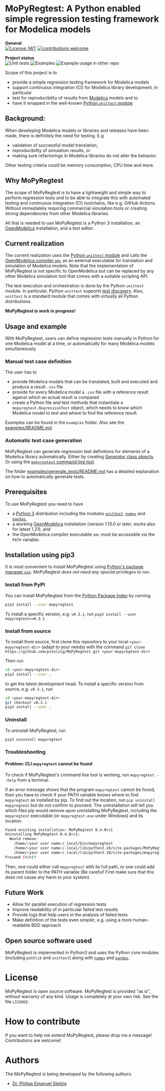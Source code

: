 # MoPyRegtest: A Python enabled simple regression testing framework for Modelica models

**General**  
[![License: MIT](https://img.shields.io/badge/License-MIT-yellow.svg)](https://github.com/pstelzig/MoPyRegtest/tree/master/LICENSE) 
[![contributions welcome](https://img.shields.io/badge/contributions-welcome-brightgreen.svg?style=flat)](https://github.com/pstelzig/MoPyRegtest/issues)  

**Project status**  
![Unit tests](https://github.com/pstelzig/mopyregtest/actions/workflows/job-unit-tests.yml/badge.svg?branch=master)
![Examples](https://github.com/pstelzig/mopyregtest/actions/workflows/job-examples.yml/badge.svg?branch=master)
![Example usage in other repo](https://github.com/pstelzig/mopyregtest/actions/workflows/job-example-for-other-repo.yml/badge.svg?branch=master)  

Scope of this project is to 
* provide a simple regression testing framework for Modelica models
* support continuous integration (CI) for Modelica library development, in particular
* test for reproducibility of results from [Modelica](https://www.modelica.org/) models and to
* have it wrapped in the well-known [Python `unittest` module](https://docs.python.org/3/library/unittest.html)

## Background: 
When developing Modelica models or libraries and releases have been made, there is definitely the need for testing. E.g.
- validation of successful model translation,
- reproducibility of simulation results, or
- making sure refactorings in Modelica libraries do not alter the behavior.
 
Other testing criteria could be memory consumption, CPU time and more. 

## Why MoPyRegtest
The scope of MoPyRegtest is to have a lightweight and simple way to perform regression tests and to be able to integrate 
this with automated testing and continuous integration (CI) toolchains, like e.g. GitHub Actions. 
Without immediately requiring commercial simulation tools or creating strong dependencies from other Modelica libraries.

All that is needed to use MoPyRegtest is a Python 3 installation, an [OpenModelica](https://www.openmodelica.org/) installation, 
and a text editor. 

## Current realization
The current realization uses the [Python `unittest` module](https://docs.python.org/3/library/unittest.html) and calls the [OpenModelica compiler `omc`](https://openmodelica.org/) as an 
external executable for translation and simulation of Modelica models. Note that the implementation of MoPyRegtest is not 
specific to OpenModelica but can be replaced by any other Modelica simulation tool that comes with a suitable scripting API. 

The test execution and orchestration is done by the Python `unittest` module. In particular, Python `unittest` supports 
[test discovery](https://docs.python.org/3/library/unittest.html#test-discovery). 
Also, `unittest` is a standard module that comes with virtually all Python distributions. 

**MoPyRegtest is work in progress!**

## Usage and example
With MoPyRegtest, users can define regression tests manually in Python for one Modelica model at a time, 
or automatically for many Modelica models simultaneously.  

### Manual test case definition
The user has to
* provide Modelica models that can be translated, built and executed and produce a result `.csv` file
* provide for every Modelica model a `.csv` file with a reference result against which an actual result is compared
* create a Python file and test methods that instantiate a `mopyregtest.RegressionTest` object, 
  which needs to know which Modelica model to test and where to find the reference result. 

Examples can be found in the `examples` folder. Also see the [examples/README.md](https://github.com/pstelzig/MoPyRegtest/tree/master/examples/README.md). 

### Automatic test case generation
MoPyRegtest can generate regression test definitions for elements of a Modelica library automatically. 
Either by creating [Generator class objects](https://github.com/pstelzig/MoPyRegtest/tree/master/mopyregtest/generator.py). Or using the 
[`mopyregtest` command line tool](https://github.com/pstelzig/MoPyRegtest/blob/master/mopyregtest/cli.py).

The folder [examples/generate_tests/README.md](https://github.com/pstelzig/MoPyRegtest/tree/master/examples/generate_tests/README.md) 
has a detailed explanation on how to automatically generate tests.

## Prerequisites
To use MoPyRegtest you need to have
* a [Python 3](https://www.python.org/) distribution including the modules [`unittest`](https://docs.python.org/3/library/unittest.html), [`numpy`](https://numpy.org/) and [`pandas`](https://pandas.pydata.org/),
* a working [OpenModelica](https://www.openmodelica.org/) installation (version 1.13.0 or later, works also for latest 1.21), and 
* the OpenModelica compiler executable `omc` must be accessible via the `PATH` variable.

## Installation using pip3
It is most convenient to install MoPyRegtest using [Python's package manager `pip`](https://packaging.python.org/tutorials/installing-packages/).
MoPyRegtest *does not need any special privileges* to run.  

### Install from PyPI
You can install MoPyRegtest from the [Python Package Index](https://pypi.org/project/MoPyRegtest/) by running

```bash
pip3 install --user mopyregtest
```

To install a specific version, e.g. `v0.3.1`, run `pip3 install --user mopyregtest==0.3.1` 

### Install from source
To install from source, first clone this repository to your local `<your-mopyregtest-dir>` (adapt to your needs) with
the command `git clone https://github.com/pstelzig/MoPyRegtest.git <your-mopyregtest-dir>`

Then run

```bash
cd <your-mopyregtest-dir>
pip3 install --user .
```

to get the latest development head. To install a specific version from source, e.g. `v0.3.1`, run 

```bash
cd <your-mopyregtest-dir>
git checkout v0.3.1
pip3 install --user .
``` 

### Uninstall
To uninstall MoPyRegtest, run
```bash
pip3 uninstall mopyregtest
```

### Troubleshooting

#### Problem: CLI `mopyregtest` cannot be found
To check if MoPyRegtest's command line tool is working, run `mopyregtest --help` from a terminal. 

If an error message shows that the program `mopyregtest` cannot be found, then you have to check if your PATH variable 
knows where to find `mopyregtest` as installed by pip. To find out the location, run `pip uninstall mopyregtest` but do 
not confirm to proceed. The uninstallation will tell you which files pip would remove upon uninstalling MoPyRegtest, 
including the `mopyregtest` executable (or `mopyregtest.exe` under Windows) and its location.

```bash
Found existing installation: MoPyRegtest 0.4.0rc1
Uninstalling MoPyRegtest-0.4.0rc1:
  Would remove:
    /home/<your user name>/.local/bin/mopyregtest
    /home/<your user name>/.local/lib/python3.10/site-packages/MoPyRegtest-0.4.0rc1.dist-info/*
    /home/<your user name>/.local/lib/python3.10/site-packages/mopyregtest/*
Proceed (Y/n)?
```

Then, one could either call `mopyregtest` with its full path, or one could add its parent folder to the PATH 
variable (Be careful! First make sure that this does not cause any harm to your system). 

## Future Work
* Allow for parallel execution of regression tests
* Improve readability of in particular failed test results 
* Provide logs that help users in the analysis of failed tests
* Make definition of the tests even simpler, e.g. using a more human-readable BDD approach 

## Open source software used
MoPyRegtest is implemented in Python3 and uses the Python core modules (including `pathlib` and `unittest`) along with 
[`numpy`](https://numpy.org/) and [`pandas`](https://pandas.pydata.org/). 

# License
MoPyRegtest is open source software. MoPyRegtest is provided "as is", without warranty of any kind. 
Usage is completely at your own risk. See the file `LICENSE`. 

# How to contribute
If you want to help me extend MoPyRegtest, please drop me a message! Contributions are welcome!

# Authors
The MoPyRegtest is being developed by the following authors:
* [Dr. Philipp Emanuel Stelzig](https://github.com/pstelzig)

